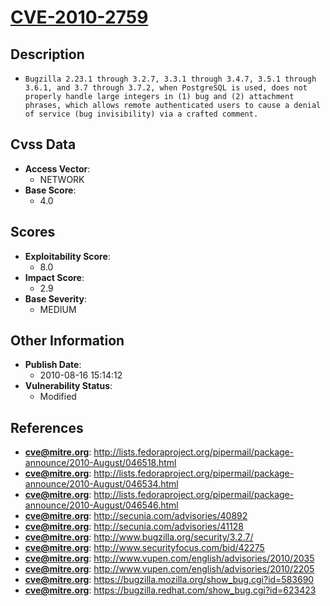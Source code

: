 
# [CVE-2010-2759](https://cve.mitre.org/cgi-bin/cvename.cgi?name=CVE-2010-2759)

## Description

- `Bugzilla 2.23.1 through 3.2.7, 3.3.1 through 3.4.7, 3.5.1 through 3.6.1, and 3.7 through 3.7.2, when PostgreSQL is used, does not properly handle large integers in (1) bug and (2) attachment phrases, which allows remote authenticated users to cause a denial of service (bug invisibility) via a crafted comment.`

## Cvss Data

- **Access Vector**:
  - NETWORK
- **Base Score**:
  - 4.0

## Scores

- **Exploitability Score**:
  - 8.0
- **Impact Score**:
  - 2.9
- **Base Severity**:
  - MEDIUM

## Other Information

- **Publish Date**:
  - 2010-08-16 15:14:12
- **Vulnerability Status**:
  - Modified

## References

- **cve@mitre.org**: http://lists.fedoraproject.org/pipermail/package-announce/2010-August/046518.html
- **cve@mitre.org**: http://lists.fedoraproject.org/pipermail/package-announce/2010-August/046534.html
- **cve@mitre.org**: http://lists.fedoraproject.org/pipermail/package-announce/2010-August/046546.html
- **cve@mitre.org**: http://secunia.com/advisories/40892
- **cve@mitre.org**: http://secunia.com/advisories/41128
- **cve@mitre.org**: http://www.bugzilla.org/security/3.2.7/
- **cve@mitre.org**: http://www.securityfocus.com/bid/42275
- **cve@mitre.org**: http://www.vupen.com/english/advisories/2010/2035
- **cve@mitre.org**: http://www.vupen.com/english/advisories/2010/2205
- **cve@mitre.org**: https://bugzilla.mozilla.org/show_bug.cgi?id=583690
- **cve@mitre.org**: https://bugzilla.redhat.com/show_bug.cgi?id=623423

